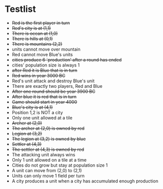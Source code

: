 # Testlist

* ~~Red is the first player in turn~~
* ~~Red's city is at (1,1)~~
* ~~There is ocean at (1,0)~~
* ~~There is hills at (0,1)~~
* ~~There is mountains (2,2)~~
* units cannot move over mountain
* Red cannot move Blue's units
* ~~cities produce 6 `production' after a round has ended~~
* cities' population size is always 1
* ~~after Red it is Blue that is in turn~~
* ~~Red wins in year 3000 BC~~
* Red's unit attack and destroy Blue's unit
* There are exactly two players, Red and Blue
* ~~After one round should be year 3900 BC~~
* ~~After blue it is red that is in turn~~
* ~~Game should start in year 4000~~
* ~~Blue's city is at (4,1)~~
* Position 1,2 is NOT a city
* Only one unit allowed at a tile
* ~~Archer at (2,0)~~
* ~~The archer at (2,0) is owned by red~~
* ~~Legion at (3,2)~~
* ~~The legion at (3,2) is owned by blue~~
* ~~Settler at (4,3)~~
* ~~The settler at (4,3) is owned by red~~
* The attacking unit always wins
* Only 1 unit allowed on a tile at a time
* Cities do not grow but stay at population size 1
* A unit can move from (2,0) to (2,1)
* Units can only move 1 field per turn
* A city produces a unit when a city has accumulated enough production

